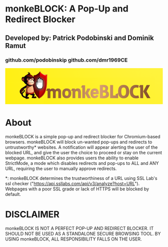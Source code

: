 # monkeBLOCK: A Pop-Up and Redirect Blocker
## Developed by: Patrick Podobinski and Dominik Ramut
### github.com/podobinskip github.com/dmr1969CE

![monkeBLOCK banner](/img/monkeBLOCKbanner.png)

# About
monkeBLOCK is a simple pop-up and redirect blocker for Chromium-based browsers.
monkeBLOCK will block un-wanted pop-ups and redirects to untrustworthy* websites. A notification will appear alerting the user of the blocked URL, and give the user the choice to proceed or stay on the current webpage.
monkeBLOCK also provides users the ability to enable StrictMode, a mode which disables redirects and pop-ups to ALL and ANY URL, requiring the user to manually approve redirects.



*: monkeBLOCK determines the trustworthiness of a URL using SSL Lab's ssl checker ("https://api.ssllabs.com/api/v3/analyze?host=URL"). Webpages with a poor SSL grade or lack of HTTPS will be blocked by default.

# DISCLAIMER
monkeBLOCK IS NOT A PERFECT POP-UP AND REDIRECT BLOCKER. IT SHOULD NOT BE USED AS A STANDALONE SECURE BROWSING TOOL. BY USING monkeBLOCK, ALL RESPONSIBILITY FALLS ON THE USER.
